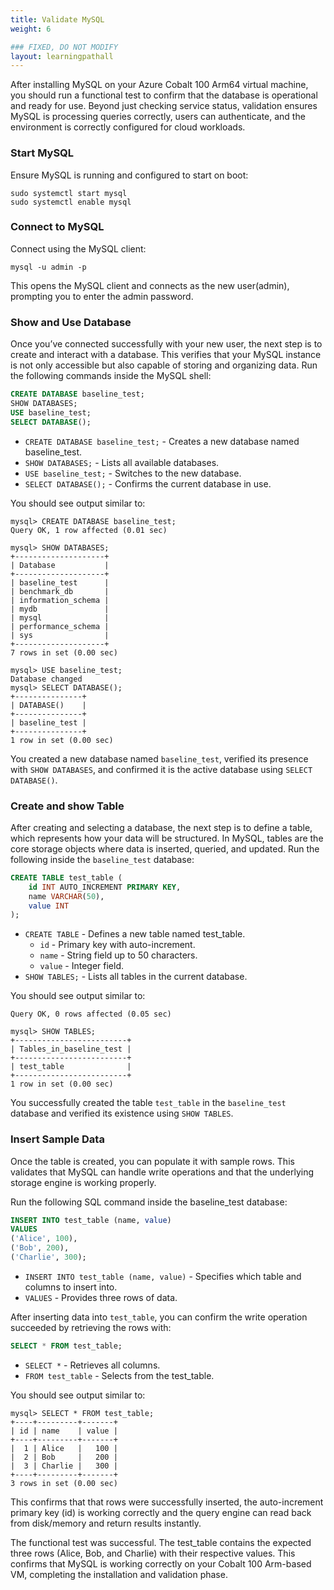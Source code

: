```yaml
---
title: Validate MySQL
weight: 6

### FIXED, DO NOT MODIFY
layout: learningpathall
---
```


After installing MySQL on your Azure Cobalt 100 Arm64 virtual machine, you should run a functional test to confirm that the database is operational and ready for use. Beyond just checking service status, validation ensures MySQL is processing queries correctly, users can authenticate, and the environment is correctly configured for cloud workloads.

### Start MySQL 

Ensure MySQL is running and configured to start on boot:

```console
sudo systemctl start mysql
sudo systemctl enable mysql
```
### Connect to MySQL 

Connect using the MySQL client:

```console
mysql -u admin -p
```
This opens the MySQL client and connects as the new user(admin), prompting you to enter the admin password.

### Show and Use Database

Once you’ve connected successfully with your new user, the next step is to create and interact with a database. This verifies that your MySQL instance is not only accessible but also capable of storing and organizing data.
Run the following commands inside the MySQL shell:

```sql
CREATE DATABASE baseline_test;
SHOW DATABASES;
USE baseline_test;
SELECT DATABASE();
```

- `CREATE DATABASE baseline_test;` - Creates a new database named baseline_test.
- `SHOW DATABASES;` - Lists all available databases.
- `USE baseline_test;` - Switches to the new database.
- `SELECT DATABASE();` - Confirms the current database in use.

You should see output similar to:

```output
mysql> CREATE DATABASE baseline_test;
Query OK, 1 row affected (0.01 sec)

mysql> SHOW DATABASES;
+--------------------+
| Database           |
+--------------------+
| baseline_test      |
| benchmark_db       |
| information_schema |
| mydb               |
| mysql              |
| performance_schema |
| sys                |
+--------------------+
7 rows in set (0.00 sec)

mysql> USE baseline_test;
Database changed
mysql> SELECT DATABASE();
+---------------+
| DATABASE()    |
+---------------+
| baseline_test |
+---------------+
1 row in set (0.00 sec)
```
You created a new database named `baseline_test`, verified its presence with `SHOW DATABASES`, and confirmed it is the active database using `SELECT DATABASE()`.

### Create and show Table

After creating and selecting a database, the next step is to define a table, which represents how your data will be structured. In MySQL, tables are the core storage objects where data is inserted, queried, and updated.
Run the following inside the `baseline_test` database:

```sql
CREATE TABLE test_table (
    id INT AUTO_INCREMENT PRIMARY KEY,
    name VARCHAR(50),
    value INT
);
```

- `CREATE TABLE` - Defines a new table named test_table.
  - `id` - Primary key with auto-increment.
  - `name` - String field up to 50 characters.
  - `value` - Integer field.
- `SHOW TABLES;` - Lists all tables in the current database.

You should see output similar to:

```output
Query OK, 0 rows affected (0.05 sec)

mysql> SHOW TABLES;
+-------------------------+
| Tables_in_baseline_test |
+-------------------------+
| test_table              |
+-------------------------+
1 row in set (0.00 sec)
```
You successfully created the table `test_table` in the `baseline_test` database and verified its existence using `SHOW TABLES`.

### Insert Sample Data

Once the table is created, you can populate it with sample rows. This validates that MySQL can handle write operations and that the underlying storage engine is working properly.

Run the following SQL command inside the baseline_test database:
```sql
INSERT INTO test_table (name, value) 
VALUES 
('Alice', 100), 
('Bob', 200), 
('Charlie', 300);
```
- `INSERT INTO test_table (name, value)` - Specifies which table and columns to insert into.
- `VALUES` - Provides three rows of data.

After inserting data into `test_table`, you can confirm the write operation succeeded by retrieving the rows with:

```sql
SELECT * FROM test_table;
```
- `SELECT *` - Retrieves all columns.
- `FROM test_table` - Selects from the test_table.

You should see output similar to:

```output
mysql> SELECT * FROM test_table;
+----+---------+-------+
| id | name    | value |
+----+---------+-------+
|  1 | Alice   |   100 |
|  2 | Bob     |   200 |
|  3 | Charlie |   300 |
+----+---------+-------+
3 rows in set (0.00 sec)
```
This confirms that that rows were successfully inserted, the auto-increment primary key (id) is working correctly and the query engine can read back from disk/memory and return results instantly.

The functional test was successful. The test_table contains the expected three rows (Alice, Bob, and Charlie) with their respective values. This confirms that MySQL is working correctly on your Cobalt 100 Arm-based VM, completing the installation and validation phase.
